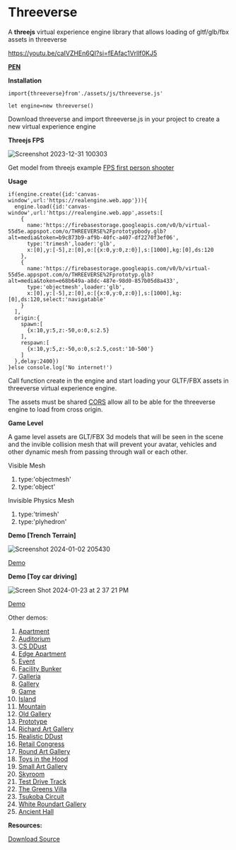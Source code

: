 # Threeverse
A **threejs** virtual experience engine library that allows loading of gltf/glb/fbx assets in threeverse

https://youtu.be/caIVZHEn6QI?si=fEAfac1Vrllf0KJ5

[**PEN**](https://codepen.io/VeinSyct/pen/gOVgEoV)

**Installation**
  
    import{threeverse}from'./assets/js/threeverse.js'
  
    let engine=new threeverse()

Download threeverse and import threeverse.js in your project to create a new virtual experience engine

**Threejs FPS**

![Screenshot 2023-12-31 100303](https://github.com/VeinSyct/Threeverse/assets/106228791/02310a1f-8f4d-4c45-8c77-7b51c76cb63f)

Get model from threejs example [FPS first person shooter](https://threejs.org/examples/?q=fps#games_fps)

**Usage**

    if(engine.create({id:'canvas-window',url:'https://realengine.web.app'})){
      engine.load({id:'canvas-window',url:'https://realengine.web.app',assets:[
        {
          name:'https://firebasestorage.googleapis.com/v0/b/virtual-55d5e.appspot.com/o/THREEVERSE%2Fprototypbody.glb?alt=media&token=b9c873b9-af9b-40fc-a407-df2270f3ef06',
          type:'trimesh',loader:'glb',
          x:[0],y:[-5],z:[0],o:[{x:0,y:0,z:0}],s:[1000],kg:[0],ds:120
        },
        {
          name:'https://firebasestorage.googleapis.com/v0/b/virtual-55d5e.appspot.com/o/THREEVERSE%2Fprototyp.glb?alt=media&token=e68b649a-a8dc-487e-98d0-857b05d8a433',
          type:'objectmesh',loader:'glb',
          x:[0],y:[-5],z:[0],o:[{x:0,y:0,z:0}],s:[1000],kg:[0],ds:120,select:'navigatable'
        }
      ],
      origin:{
        spawn:[
          {x:10,y:5,z:-50,o:0,s:2.5}
        ],
        respawn:[
          {x:10,y:5,z:-50,o:0,s:2.5,cost:'10-500'}
        ]
      },delay:2400})
    }else console.log('No internet!')

Call function create in the engine and start loading your GLTF/FBX assets in threeverse virtual experience engine.

The assets must be shared [CORS](https://developer.mozilla.org/en-US/docs/Web/HTTP/CORS) allow all to be able for the threeverse engine to load from cross origin.

**Game Level**

A game level assets are GLT/FBX 3d models that will be seen in the scene and the invible collision mesh that will prevent your avatar, vehicles and other dynamic mesh from passing through wall or each other.

Visible Mesh
  1. type:'objectmesh'
  2. type:'object'

Invisible Physics Mesh
  1. type:'trimesh'
  2. type:'plyhedron'

**Demo [Trench Terrain]**

![Screenshot 2024-01-02 205430](https://github.com/VeinSyct/Threeverse/assets/106228791/7dacc71b-32d4-4673-9450-1864bb21c8f8)

[Demo](https://virtualtour.web.app/#tours=trenchterrain)

**Demo [Toy car driving]**

![Screen Shot 2024-01-23 at 2 37 21 PM](https://github.com/VeinSyct/Threeverse/assets/106228791/2c8dde8a-7ba7-43b3-be67-c7fb4507931f)

[Demo](https://virtualtour.web.app/#tours=rtih)

Other demos:

1. [Apartment](https://virtualtour.web.app/#tours=apartment)
2. [Auditorium](https://virtualtour.web.app/#tours=auditorium)
3. [CS DDust](https://virtualtour.web.app/#tours=csddust)
4. [Edge Apartment](https://virtualtour.web.app/#tours=edge-apartment)
5. [Event](https://virtualtour.web.app/#tours=event)
6. [Facility Bunker](https://virtualtour.web.app/#tours=fb)
7. [Galleria](https://virtualtour.web.app/#tours=galleria)
8. [Gallery](https://virtualtour.web.app/#tours=gallery)
9. [Game](https://virtualtour.web.app/#tours=game)
10. [Island](https://virtualtour.web.app/#tours=island)
11. [Mountain](https://virtualtour.web.app/#tours=mountain)
12. [Old Gallery](https://virtualtour.web.app/#tours=old-gallery)
13. [Prototype](https://virtualtour.web.app/#tours=prototype)
14. [Richard Art Gallery](https://virtualtour.web.app/#tours=rag)
15. [Realistic DDust](https://virtualtour.web.app/#tours=realddust)
16. [Retail Congress](https://virtualtour.web.app/#tours=retailcongress)
17. [Round Art Gallery](https://virtualtour.web.app/#tours=round-art-gallery)
18. [Toys in the Hood](https://virtualtour.web.app/#tours=tih)
19. [Small Art Gallery](https://virtualtour.web.app/#tours=sag)
20. [Skyroom](https://virtualtour.web.app/#tours=skyroom)
21. [Test Drive Track](https://virtualtour.web.app/#tours=tdt)
22. [The Greens Villa](https://virtualtour.web.app/#tours=tgv)
23. [Tsukoba Circuit](https://virtualtour.web.app/#tours=tsukobacircuit)
24. [White Roundart Gallery](https://virtualtour.web.app/#tours=wrag)
25. [Ancient Hall](https://virtualtour.web.app/#tours=ancient-hall)


**Resources:**

[Download Source](https://sukinatin.web.app/#rvnkzxk)


